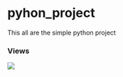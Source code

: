 # pyhon_project
This all are the simple python project


<h3>Views</h3>
<img src="https://profile-counter.glitch.me/jwt/count.svg">

